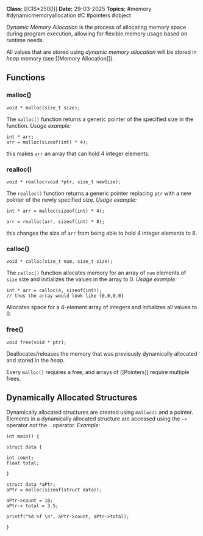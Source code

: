 **Class:** [[CIS*2500]]
**Date:** 29-03-2025
**Topics:**  #memory #dynamicmemoryallocation #C #pointers #object 

*Dynamic Memory Allocation* is the process of allocating memory space during program execution, allowing for flexible memory usage based on runtime needs.

All values that are stored using *dynamic memory allocation* will be stored in *heap* memory (see [[Memory Allocation]]).

## Functions
### malloc()
```
void * malloc(size_t size);
```
The `malloc()` function returns a generic pointer of the specified size in the function.
*Usage example:*
```
int * arr;
arr = malloc(sizeof(int) * 4);
```
this makes `arr` an array that can hold 4 integer elements.

### realloc()
```
void * realloc(void *ptr, size_t newSize);
```
The `realloc()` function returns a generic pointer replacing `ptr` with a new pointer of the newly specified size.
*Usage example:*
```
int * arr = malloc(sizeof(int) * 4);

arr = realloc(arr, sizeof(int) * 8);
```
this changes the size of `arr` from being able to hold 4 integer elements to 8.

### calloc()
```
void * calloc(size_t num, size_t size);
```
The `calloc()` function allocates memory for an array of `num` elements of `size` size and initializes the values in the array to 0.
*Usage example:*
```
int * arr = calloc(4, sizeof(int));
// thus the array would look like {0,0,0,0}
```
Allocates space for a 4-element array of integers and initializes all values to 0.

### free()
```
void free(void * ptr);
```
Deallocates/releases the memory that was previously dynamically allocated and stored in the *heap*. 

Every `malloc()` requires a free, and arrays of [[Pointers]] require multiple frees.

## Dynamically Allocated Structures
Dynamically allocated structures are created using `malloc()` and a pointer. Elements in a dynamically allocated structure are accessed using the `->` operator *not* the `.` operator.
*Example:*
```
int main() {

struct data {

int count;
float total;

}

struct data *aPtr;
aPtr = malloc(sizeof(struct data));

aPtr->count = 10;
aPtr-> total = 3.5;

printf("%d %f \n", aPtr->count, aPtr->total);

}
```

